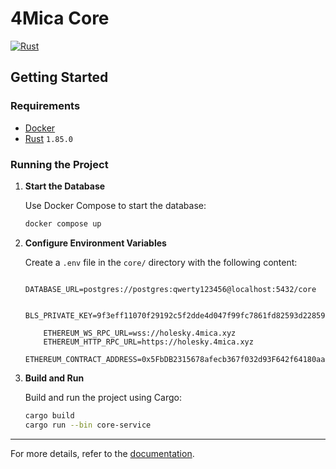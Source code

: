 # 4Mica Core

[![Rust](https://github.com/4mica-Network/4mica-core/actions/workflows/rust.yml/badge.svg)](https://github.com/4mica-Network/4mica-core/actions/workflows/rust.yml)

## Getting Started

### Requirements

- [Docker](https://www.docker.com/)
- [Rust](https://www.rust-lang.org/) `1.85.0` 

### Running the Project

1. **Start the Database**

    Use Docker Compose to start the database:

    ```sh
    docker compose up
    ```

2. **Configure Environment Variables**

    Create a `.env` file in the `core/` directory with the following content:

    ```env
        DATABASE_URL=postgres://postgres:qwerty123456@localhost:5432/core

        BLS_PRIVATE_KEY=9f3eff11070f29192c5f2dde4d047f99fc7861fd82593d22859d5ca03d9e476b

        ETHEREUM_WS_RPC_URL=wss://holesky.4mica.xyz
        ETHEREUM_HTTP_RPC_URL=https://holesky.4mica.xyz
        ETHEREUM_CONTRACT_ADDRESS=0x5FbDB2315678afecb367f032d93F642f64180aa3

    ```

3. **Build and Run**

    Build and run the project using Cargo:

    ```sh
    cargo build
    cargo run --bin core-service
    ```

---

For more details, refer to the [documentation](https://github.com/4mica-Network/4mica-core).
